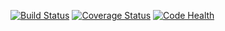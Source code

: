 [![Build Status](https://travis-ci.org/ShiiFu/CI-test.svg?branch=master)](https://travis-ci.org/ShiiFu/CI-test)
[![Coverage Status](https://coveralls.io/repos/github/ShiiFu/CI-test/badge.svg?branch=master)](https://coveralls.io/github/ShiiFu/CI-test?branch=master)
[![Code Health](https://landscape.io/github/ShiiFu/CI-test/master/landscape.svg?style=flat)](https://landscape.io/github/ShiiFu/CI-test/master)
